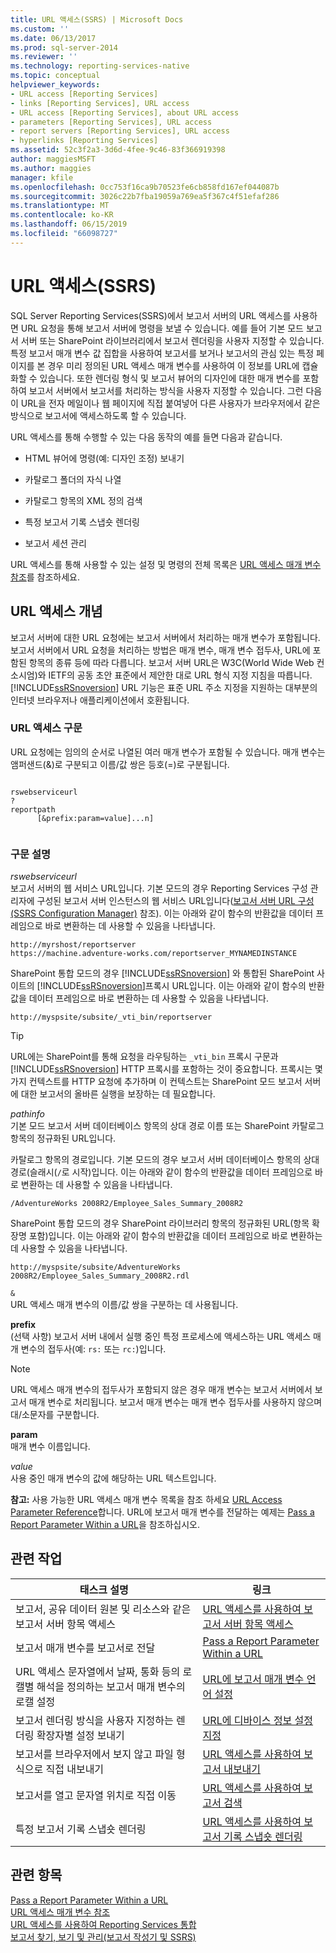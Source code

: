 ```yaml
---
title: URL 액세스(SSRS) | Microsoft Docs
ms.custom: ''
ms.date: 06/13/2017
ms.prod: sql-server-2014
ms.reviewer: ''
ms.technology: reporting-services-native
ms.topic: conceptual
helpviewer_keywords:
- URL access [Reporting Services]
- links [Reporting Services], URL access
- URL access [Reporting Services], about URL access
- parameters [Reporting Services], URL access
- report servers [Reporting Services], URL access
- hyperlinks [Reporting Services]
ms.assetid: 52c3f2a3-3d6d-4fee-9c46-83f366919398
author: maggiesMSFT
ms.author: maggies
manager: kfile
ms.openlocfilehash: 0cc753f16ca9b70523fe6cb858fd167ef044087b
ms.sourcegitcommit: 3026c22b7fba19059a769ea5f367c4f51efaf286
ms.translationtype: MT
ms.contentlocale: ko-KR
ms.lasthandoff: 06/15/2019
ms.locfileid: "66098727"
---
```

# <a name="url-access-ssrs"></a>URL 액세스(SSRS)
  SQL Server Reporting Services(SSRS)에서 보고서 서버의 URL 액세스를 사용하면 URL 요청을 통해 보고서 서버에 명령을 보낼 수 있습니다. 예를 들어 기본 모드 보고서 서버 또는 SharePoint 라이브러리에서 보고서 렌더링을 사용자 지정할 수 있습니다. 특정 보고서 매개 변수 값 집합을 사용하여 보고서를 보거나 보고서의 관심 있는 특정 페이지를 본 경우 미리 정의된 URL 액세스 매개 변수를 사용하여 이 정보를 URL에 캡슐화할 수 있습니다. 또한 렌더링 형식 및 보고서 뷰어의 디자인에 대한 매개 변수를 포함하여 보고서 서버에서 보고서를 처리하는 방식을 사용자 지정할 수 있습니다. 그런 다음 이 URL을 전자 메일이나 웹 페이지에 직접 붙여넣어 다른 사용자가 브라우저에서 같은 방식으로 보고서에 액세스하도록 할 수 있습니다.  
  
 URL 액세스를 통해 수행할 수 있는 다음 동작의 예를 들면 다음과 같습니다.  
  
-   HTML 뷰어에 명령(예: 디자인 조정) 보내기  
  
-   카탈로그 폴더의 자식 나열  
  
-   카탈로그 항목의 XML 정의 검색  
  
-   특정 보고서 기록 스냅숏 렌더링  
  
-   보고서 세션 관리  
  
 URL 액세스를 통해 사용할 수 있는 설정 및 명령의 전체 목록은 [URL 액세스 매개 변수 참조](url-access-parameter-reference.md)를 참조하세요.  
  
## <a name="url-access-concepts"></a>URL 액세스 개념  
 보고서 서버에 대한 URL 요청에는 보고서 서버에서 처리하는 매개 변수가 포함됩니다. 보고서 서버에서 URL 요청을 처리하는 방법은 매개 변수, 매개 변수 접두사, URL에 포함된 항목의 종류 등에 따라 다릅니다. 보고서 서버 URL은 W3C(World Wide Web 컨소시엄)와 IETF의 공동 초안 표준에서 제안한 대로 URL 형식 지정 지침을 따릅니다. [!INCLUDE[ssRSnoversion](../includes/ssrsnoversion-md.md)] URL 기능은 표준 URL 주소 지정을 지원하는 대부분의 인터넷 브라우저나 애플리케이션에서 호환됩니다.  
  
### <a name="url-access-syntax"></a>URL 액세스 구문  
 URL 요청에는 임의의 순서로 나열된 여러 매개 변수가 포함될 수 있습니다. 매개 변수는 앰퍼샌드(&)로 구분되고 이름/값 쌍은 등호(=)로 구분됩니다.  
  
```  
  
rswebserviceurl  
?  
reportpath  
      [&prefix:param=value]...n]  
  
```  
  
### <a name="syntax-description"></a>구문 설명  
 *rswebserviceurl*  
 보고서 서버의 웹 서비스 URL입니다. 기본 모드의 경우 Reporting Services 구성 관리자에 구성된 보고서 서버 인스턴스의 웹 서비스 URL입니다([보고서 서버 URL 구성&#40;SSRS Configuration Manager&#41;](install-windows/configure-report-server-urls-ssrs-configuration-manager.md) 참조). 이는 아래와 같이 함수의 반환값을 데이터 프레임으로 바로 변환하는 데 사용할 수 있음을 나타냅니다.  
  
```  
http://myrshost/reportserver  
https://machine.adventure-works.com/reportserver_MYNAMEDINSTANCE  
```  
  
 SharePoint 통합 모드의 경우 [!INCLUDE[ssRSnoversion](../includes/ssrsnoversion-md.md)] 와 통합된 SharePoint 사이트의 [!INCLUDE[ssRSnoversion](../includes/ssrsnoversion-md.md)]프록시 URL입니다. 이는 아래와 같이 함수의 반환값을 데이터 프레임으로 바로 변환하는 데 사용할 수 있음을 나타냅니다.  
  
```  
http://myspsite/subsite/_vti_bin/reportserver  
```  
  
> [!TIP]  
>  URL에는 SharePoint를 통해 요청을 라우팅하는 `_vti_bin` 프록시 구문과 [!INCLUDE[ssRSnoversion](../includes/ssrsnoversion-md.md)] HTTP 프록시를 포함하는 것이 중요합니다. 프록시는 몇 가지 컨텍스트를 HTTP 요청에 추가하며 이 컨텍스트는 SharePoint 모드 보고서 서버에 대한 보고서의 올바른 실행을 보장하는 데 필요합니다.  
  
 *pathinfo*  
 기본 모드 보고서 서버 데이터베이스 항목의 상대 경로 이름 또는 SharePoint 카탈로그 항목의 정규화된 URL입니다.  
  
 카탈로그 항목의 경로입니다. 기본 모드의 경우 보고서 서버 데이터베이스 항목의 상대 경로(슬래시(`/`로 시작)입니다. 이는 아래와 같이 함수의 반환값을 데이터 프레임으로 바로 변환하는 데 사용할 수 있음을 나타냅니다.  
  
```  
/AdventureWorks 2008R2/Employee_Sales_Summary_2008R2  
```  
  
 SharePoint 통합 모드의 경우 SharePoint 라이브러리 항목의 정규화된 URL(항목 확장명 포함)입니다. 이는 아래와 같이 함수의 반환값을 데이터 프레임으로 바로 변환하는 데 사용할 수 있음을 나타냅니다.  
  
```  
http://myspsite/subsite/AdventureWorks 2008R2/Employee_Sales_Summary_2008R2.rdl  
```  
  
 `&`  
 URL 액세스 매개 변수의 이름/값 쌍을 구분하는 데 사용됩니다.  
  
 **prefix**  
 (선택 사항) 보고서 서버 내에서 실행 중인 특정 프로세스에 액세스하는 URL 액세스 매개 변수의 접두사(예: `rs:` 또는 `rc:`)입니다.  
  
> [!NOTE]  
>  URL 액세스 매개 변수의 접두사가 포함되지 않은 경우 매개 변수는 보고서 서버에서 보고서 매개 변수로 처리됩니다. 보고서 매개 변수는 매개 변수 접두사를 사용하지 않으며 대/소문자를 구분합니다.  
  
 **param**  
 매개 변수 이름입니다.  
  
 *value*  
 사용 중인 매개 변수의 값에 해당하는 URL 텍스트입니다.  
  
 **참고:** 사용 가능한 URL 액세스 매개 변수 목록을 참조 하세요 [URL Access Parameter Reference](url-access-parameter-reference.md)합니다. URL에 보고서 매개 변수를 전달하는 예제는 [Pass a Report Parameter Within a URL](pass-a-report-parameter-within-a-url.md)을 참조하십시오.  
  
## <a name="related-tasks"></a>관련 작업  
  
|태스크 설명|링크|  
|-----------------------|-----------|  
|보고서, 공유 데이터 원본 및 리소스와 같은 보고서 서버 항목 액세스|[URL 액세스를 사용하여 보고서 서버 항목 액세스](access-report-server-items-using-url-access.md)|  
|보고서 매개 변수를 보고서로 전달|[Pass a Report Parameter Within a URL](pass-a-report-parameter-within-a-url.md)|  
|URL 액세스 문자열에서 날짜, 통화 등의 로캘별 해석을 정의하는 보고서 매개 변수의 로캘 설정|[URL에 보고서 매개 변수 언어 설정](set-the-language-for-report-parameters-in-a-url.md)|  
|보고서 렌더링 방식을 사용자 지정하는 렌더링 확장자별 설정 보내기|[URL에 디바이스 정보 설정 지정](specify-device-information-settings-in-a-url.md)|  
|보고서를 브라우저에서 보지 않고 파일 형식으로 직접 내보내기|[URL 액세스를 사용하여 보고서 내보내기](export-a-report-using-url-access.md)|  
|보고서를 열고 문자열 위치로 직접 이동|[URL 액세스를 사용하여 보고서 검색](search-a-report-using-url-access.md)|  
|특정 보고서 기록 스냅숏 렌더링|[URL 액세스를 사용하여 보고서 기록 스냅숏 렌더링](render-a-report-history-snapshot-using-url-access.md)|  
  
## <a name="see-also"></a>관련 항목  
 [Pass a Report Parameter Within a URL](pass-a-report-parameter-within-a-url.md)   
 [URL 액세스 매개 변수 참조](url-access-parameter-reference.md)   
 [URL 액세스를 사용하여 Reporting Services 통합](application-integration/integrating-reporting-services-using-url-access.md)   
 [보고서 찾기, 보기 및 관리&#40;보고서 작성기 및 SSRS&#41;](report-builder/finding-viewing-and-managing-reports-report-builder-and-ssrs.md)  
  
  
